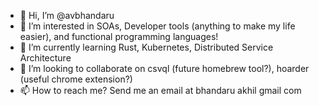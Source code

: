 - 👋 Hi, I’m @avbhandaru
- 👀 I’m interested in SOAs, Developer tools (anything to make my life easier), and functional programming languages!
- 🌱 I’m currently learning Rust, Kubernetes, Distributed Service Architecture
- 💞️ I’m looking to collaborate on csvql (future homebrew tool?), hoarder (useful chrome extension?)
- 📫 How to reach me? Send me an email at bhandaru <dot> akhil <at> gmail <dot> com

<!---
avbhandaru/avbhandaru is a ✨ special ✨ repository because its `README.md` (this file) appears on your GitHub profile.
You can click the Preview link to take a look at your changes.
--->
